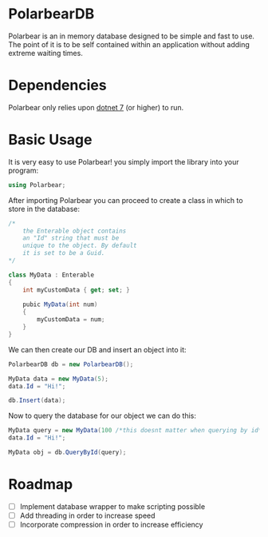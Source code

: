 # PolarbearDB
Polarbear is an in memory database designed to be simple and
fast to use. The point of it is to be self contained within
an application without adding extreme waiting times.

# Dependencies
Polarbear only relies upon <a href="https://dotnet.microsoft.com/en-us/">dotnet 7</a> 
(or higher) to run.

# Basic Usage
It is very easy to use Polarbear! you simply import the library
into your program:

```csharp
using Polarbear;
```

After importing Polarbear you can proceed to create a class
in which to store in the database:

```csharp
/*
    the Enterable object contains
    an "Id" string that must be
    unique to the object. By default
    it is set to be a Guid.
*/

class MyData : Enterable
{
    int myCustomData { get; set; }
    
    pubic MyData(int num)
    {
        myCustomData = num;
    }
}
```

We can then create our DB and insert an object into it:

```csharp
PolarbearDB db = new PolarbearDB();

MyData data = new MyData(5);
data.Id = "Hi!";

db.Insert(data);
```

Now to query the database for our object we can do this:

```csharp
MyData query = new MyData(100 /*this doesnt matter when querying by id*/);
data.Id = "Hi!";

MyData obj = db.QueryById(query);
```

# Roadmap
- [ ] Implement database wrapper to make scripting possible
- [ ] Add threading in order to increase speed
- [ ] Incorporate compression in order to increase efficiency